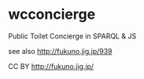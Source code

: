 # wcconcierge
Public Toilet Concierge in SPARQL &amp; JS

see also http://fukuno.jig.jp/939

CC BY http://fukuno.jig.jp/

